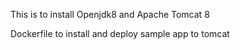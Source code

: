 This is to install Openjdk8 and Apache Tomcat 8


Dockerfile to install and deploy sample app to tomcat
